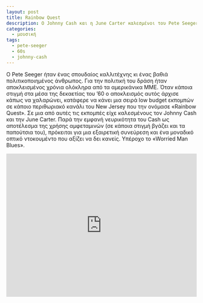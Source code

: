 ```yaml
---
layout: post
title: Rainbow Quest
description: Ο Johnny Cash και η June Carter καλεσμένοι του Pete Seeger.
categories:
  - μουσική
tags: 
  - pete-seeger
  - 60s
  - johnny-cash
---
```


Ο Pete Seeger ήταν ένας σπουδαίος καλλιτέχνης κι ένας βαθιά πολιτικοποιημένος άνθρωπος. Για την πολιτική του δράση ήταν αποκλεισμένος χρόνια ολόκληρα από τα αμερικάνικα ΜΜΕ. Όταν κάποια στιγμή στα μέσα της δεκαετίας του ’60 ο αποκλεισμός αυτός άρχισε κάπως να χαλαρώνει, κατάφερε να κάνει μια σειρά low budget εκπομπών σε κάποιο περιθωριακό κανάλι του New Jersey που την ονόμασε «Rainbow Quest». Σε μια από αυτές τις εκπομπές είχε καλεσμένους τον Johnny Cash και την June Carter. Παρά την εμφανή νευρικότητα του Cash ως αποτέλεσμα της χρήσης αμφεταμινών (σε κάποια στιγμή βγάζει και τα παπούτσια του), πρόκειται για μια εξαιρετική συνεύρεση και ένα μοναδικό οπτικό ντοκουμέντο που αξίζει να δει κανείς. Υπέροχο το «Worried Man Blues».

<div class="yt-video" style="position:relative;height:0;padding-bottom:75.0%"><iframe src="https://www.youtube.com/embed/ep7Sh9XZ98A" width="480" height="360" frameborder="0" style="position:absolute;width:100%;height:100%;left:0" allowfullscreen></iframe></div>